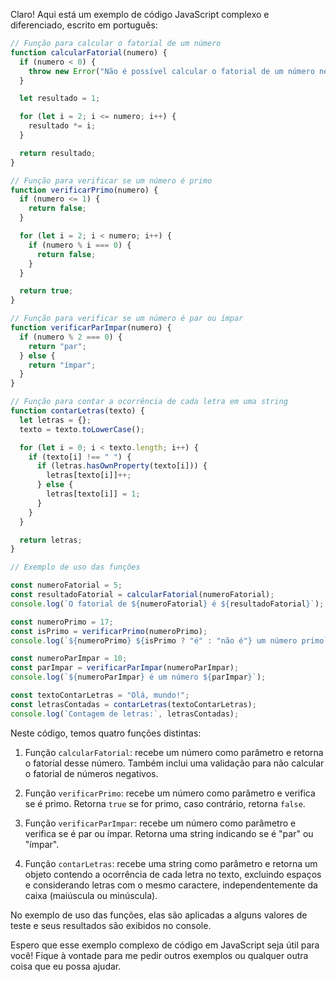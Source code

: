 Claro! Aqui está um exemplo de código JavaScript complexo e diferenciado, escrito em português:

```javascript
// Função para calcular o fatorial de um número
function calcularFatorial(numero) {
  if (numero < 0) {
    throw new Error("Não é possível calcular o fatorial de um número negativo");
  }

  let resultado = 1;

  for (let i = 2; i <= numero; i++) {
    resultado *= i;
  }

  return resultado;
}

// Função para verificar se um número é primo
function verificarPrimo(numero) {
  if (numero <= 1) {
    return false;
  }

  for (let i = 2; i < numero; i++) {
    if (numero % i === 0) {
      return false;
    }
  }

  return true;
}

// Função para verificar se um número é par ou ímpar
function verificarParImpar(numero) {
  if (numero % 2 === 0) {
    return "par";
  } else {
    return "ímpar";
  }
}

// Função para contar a ocorrência de cada letra em uma string
function contarLetras(texto) {
  let letras = {};
  texto = texto.toLowerCase();

  for (let i = 0; i < texto.length; i++) {
    if (texto[i] !== " ") {
      if (letras.hasOwnProperty(texto[i])) {
        letras[texto[i]]++;
      } else {
        letras[texto[i]] = 1;
      }
    }
  }

  return letras;
}

// Exemplo de uso das funções

const numeroFatorial = 5;
const resultadoFatorial = calcularFatorial(numeroFatorial);
console.log(`O fatorial de ${numeroFatorial} é ${resultadoFatorial}`);

const numeroPrimo = 17;
const isPrimo = verificarPrimo(numeroPrimo);
console.log(`${numeroPrimo} ${isPrimo ? "é" : "não é"} um número primo`);

const numeroParImpar = 10;
const parImpar = verificarParImpar(numeroParImpar);
console.log(`${numeroParImpar} é um número ${parImpar}`);

const textoContarLetras = "Olá, mundo!";
const letrasContadas = contarLetras(textoContarLetras);
console.log(`Contagem de letras:`, letrasContadas);
```
Neste código, temos quatro funções distintas:

1. Função `calcularFatorial`: recebe um número como parâmetro e retorna o fatorial desse número. Também inclui uma validação para não calcular o fatorial de números negativos.

2. Função `verificarPrimo`: recebe um número como parâmetro e verifica se é primo. Retorna `true` se for primo, caso contrário, retorna `false`.

3. Função `verificarParImpar`: recebe um número como parâmetro e verifica se é par ou ímpar. Retorna uma string indicando se é "par" ou "ímpar".

4. Função `contarLetras`: recebe uma string como parâmetro e retorna um objeto contendo a ocorrência de cada letra no texto, excluindo espaços e considerando letras com o mesmo caractere, independentemente da caixa (maiúscula ou minúscula).

No exemplo de uso das funções, elas são aplicadas a alguns valores de teste e seus resultados são exibidos no console.

Espero que esse exemplo complexo de código em JavaScript seja útil para você! Fique à vontade para me pedir outros exemplos ou qualquer outra coisa que eu possa ajudar.